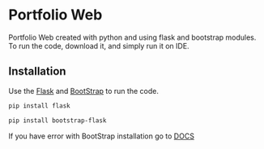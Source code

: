 # Portfolio Web
Portfolio Web created with python and using flask and bootstrap modules.
To run the code, download it, and simply run it on IDE.
## Installation

Use the [Flask](https://github.com/pallets/flask) and [BootStrap](https://github.com/helloflask/bootstrap-flask) to run the code.

```bash
pip install flask
```

```bash
pip install bootstrap-flask
```

If you have error with BootStrap installation go to [DOCS](https://bootstrap-flask.readthedocs.io/en/stable/basic/#installation)